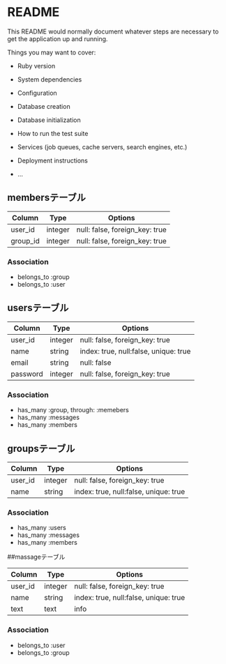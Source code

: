 # README

This README would normally document whatever steps are necessary to get the
application up and running.

Things you may want to cover:

* Ruby version

* System dependencies

* Configuration

* Database creation

* Database initialization

* How to run the test suite

* Services (job queues, cache servers, search engines, etc.)

* Deployment instructions

* ...

## membersテーブル

|Column|Type|Options|
|------|----|-------|
|user_id|integer|null: false, foreign_key: true|
|group_id|integer|null: false, foreign_key: true|

### Association
- belongs_to :group
- belongs_to :user

## usersテーブル

|Column|Type|Options|
|------|----|-------|
|user_id|integer|null: false, foreign_key: true|
|name|string|index: true, null:false, unique: true|
|email|string|null: false|
|password|integer|null: false, foreign_key: true|


### Association
- has_many :group, through: :memebers
- has_many :messages
- has_many :members


## groupsテーブル

|Column|Type|Options|
|------|----|-------|
|user_id|integer|null: false, foreign_key: true|
|name|string|index: true, null:false, unique: true|


### Association
- has_many :users
- has_many :messages
- has_many :members


##massageテーブル

|Column|Type|Options|
|------|----|-------|
|user_id|integer|null: false, foreign_key: true|
|name|string|index: true, null:false, unique: true|
|text|text|info|

### Association
- belongs_to :user
- belongs_to :group
